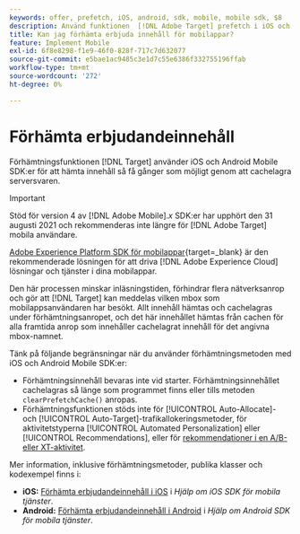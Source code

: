 ```yaml
---
keywords: offer, prefetch, iOS, android, sdk, mobile, mobile sdk, $8
description: Använd funktionen  [!DNL Adobe Target] prefetch i iOS och Android Mobile SDK:er för att hämta erbjudandeinnehåll så få gånger som möjligt genom att cachelagra serversvaren.
title: Kan jag förhämta erbjuda innehåll för mobilappar?
feature: Implement Mobile
exl-id: 6f8e8298-f1e9-46f0-828f-717c7d632077
source-git-commit: e5bae1ac9485c3e1d7c55e6386f332755196ffab
workflow-type: tm+mt
source-wordcount: '272'
ht-degree: 0%

---
```


# Förhämta erbjudandeinnehåll

Förhämtningsfunktionen [!DNL Target] använder iOS och Android Mobile SDK:er för att hämta innehåll så få gånger som möjligt genom att cachelagra serversvaren.

>[!IMPORTANT]
>
>Stöd för version 4 av [!DNL Adobe Mobile].*x* SDK:er har upphört den 31 augusti 2021 och rekommenderas inte längre för [!DNL Adobe Target] mobila användare.
>
>[Adobe Experience Platform SDK för mobilappar](https://developer.adobe.com/client-sdks/documentation/){target=_blank} är den rekommenderade lösningen för att driva [!DNL Adobe Experience Cloud] lösningar och tjänster i dina mobilappar.

Den här processen minskar inläsningstiden, förhindrar flera nätverksanrop och gör att [!DNL Target] kan meddelas vilken mbox som mobilappsanvändaren har besökt. Allt innehåll hämtas och cachelagras under förhämtningsanropet, och det här innehållet hämtas från cachen för alla framtida anrop som innehåller cachelagrat innehåll för det angivna mbox-namnet.

Tänk på följande begränsningar när du använder förhämtningsmetoden med iOS och Android Mobile SDK:er:

* Förhämtningsinnehåll bevaras inte vid starter. Förhämtningsinnehållet cachelagras så länge som programmet finns eller tills metoden `clearPrefetchCache()` anropas.
* Förhämtningsfunktionen stöds inte för [!UICONTROL Auto-Allocate]- och [!UICONTROL Auto-Target]-trafikallokeringsmetoder, för aktivitetstyperna [!UICONTROL Automated Personalization] eller [!UICONTROL Recommendations], eller för [rekommendationer i en A/B- eller XT-aktivitet](https://experienceleague.adobe.com/docs/target/using/recommendations/recommendations-as-an-offer.html?lang=sv-SE).

Mer information, inklusive förhämtningsmetoder, publika klasser och kodexempel finns i:

* **iOS:** [Förhämta erbjudandeinnehåll i iOS](https://experienceleague.adobe.com/docs/mobile-services/ios/target-ios/c-mob-target-prefetch-ios.html) i *Hjälp om iOS SDK för mobila tjänster*.
* **Android:** [Förhämta erbjudandeinnehåll i Android](https://experienceleague.adobe.com/docs/mobile-services/android/target-android/c-mob-target-prefetch-android.html) i *Hjälp om Android SDK för mobila tjänster*.
